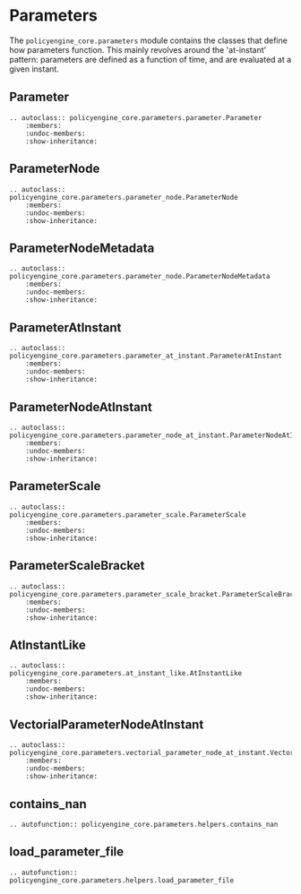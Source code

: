 # Parameters

The `policyengine_core.parameters` module contains the classes that define how parameters function. This mainly revolves around the 'at-instant' pattern: parameters are defined as a function of time, and are evaluated at a given instant.

## Parameter

```{eval-rst}
.. autoclass:: policyengine_core.parameters.parameter.Parameter
    :members:
    :undoc-members:
    :show-inheritance:
```

## ParameterNode

```{eval-rst}
.. autoclass:: policyengine_core.parameters.parameter_node.ParameterNode
    :members:
    :undoc-members:
    :show-inheritance:
```

## ParameterNodeMetadata

```{eval-rst}
.. autoclass:: policyengine_core.parameters.parameter_node.ParameterNodeMetadata
    :members:
    :undoc-members:
    :show-inheritance:
```

## ParameterAtInstant

```{eval-rst}
.. autoclass:: policyengine_core.parameters.parameter_at_instant.ParameterAtInstant
    :members:
    :undoc-members:
    :show-inheritance:
```

## ParameterNodeAtInstant

```{eval-rst}
.. autoclass:: policyengine_core.parameters.parameter_node_at_instant.ParameterNodeAtInstant
    :members:
    :undoc-members:
    :show-inheritance:
```

## ParameterScale

```{eval-rst}
.. autoclass:: policyengine_core.parameters.parameter_scale.ParameterScale
    :members:
    :undoc-members:
    :show-inheritance:
```

## ParameterScaleBracket

```{eval-rst}
.. autoclass:: policyengine_core.parameters.parameter_scale_bracket.ParameterScaleBracket
    :members:
    :undoc-members:
    :show-inheritance:
```

## AtInstantLike

```{eval-rst}
.. autoclass:: policyengine_core.parameters.at_instant_like.AtInstantLike
    :members:
    :undoc-members:
    :show-inheritance:
```

## VectorialParameterNodeAtInstant

```{eval-rst}
.. autoclass:: policyengine_core.parameters.vectorial_parameter_node_at_instant.VectorialParameterNodeAtInstant
    :members:
    :undoc-members:
    :show-inheritance:
```

## contains_nan

```{eval-rst}
.. autofunction:: policyengine_core.parameters.helpers.contains_nan
```

## load_parameter_file

```{eval-rst}
.. autofunction:: policyengine_core.parameters.helpers.load_parameter_file
```
